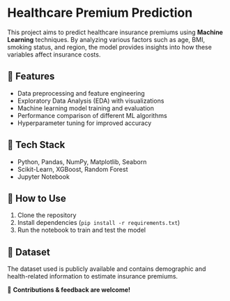 # Healthcare Premium Prediction  

This project aims to predict healthcare insurance premiums using **Machine Learning** techniques. By analyzing various factors such as age, BMI, smoking status, and region, the model provides insights into how these variables affect insurance costs.  

## 🔹 Features  
- Data preprocessing and feature engineering  
- Exploratory Data Analysis (EDA) with visualizations  
- Machine learning model training and evaluation  
- Performance comparison of different ML algorithms  
- Hyperparameter tuning for improved accuracy  

## 🔹 Tech Stack  
- Python, Pandas, NumPy, Matplotlib, Seaborn  
- Scikit-Learn, XGBoost, Random Forest  
- Jupyter Notebook  

## 🔹 How to Use  
1. Clone the repository  
2. Install dependencies (`pip install -r requirements.txt`)  
3. Run the notebook to train and test the model  

## 🔹 Dataset  
The dataset used is publicly available and contains demographic and health-related information to estimate insurance premiums.  

🚀 **Contributions & feedback are welcome!**  
